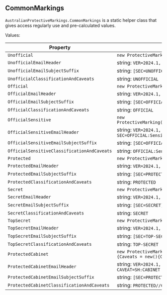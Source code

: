 ## CommonMarkings

`AustralianProtectiveMarkings.CommonMarkings` is a static helper class that gives access regularly use and pre-calculated values.

Values:

| Property | Value |
|----------|-------|
| `Unofficial` | `new ProtectiveMarking(Classification.Unofficial)` |
| `UnofficialEmailHeader` | string: `VER=2024.1, NS=gov.au, SEC=UNOFFICIAL` |
| `UnofficialEmailSubjectSuffix` | string: `[SEC=UNOFFICIAL]` |
| `UnofficialClassificationAndCaveats` | string: `UNOFFICIAL` |
| `Official` | `new ProtectiveMarking(Classification.Official)` |
| `OfficialEmailHeader` | string: `VER=2024.1, NS=gov.au, SEC=OFFICIAL` |
| `OfficialEmailSubjectSuffix` | string: `[SEC=OFFICIAL]` |
| `OfficialClassificationAndCaveats` | string: `OFFICIAL` |
| `OfficialSensitive` | `new ProtectiveMarking(Classification.OfficialSensitive)` |
| `OfficialSensitiveEmailHeader` | string: `VER=2024.1, NS=gov.au, SEC=OFFICIAL:Sensitive` |
| `OfficialSensitiveEmailSubjectSuffix` | string: `[SEC=OFFICIAL:Sensitive]` |
| `OfficialSensitiveClassificationAndCaveats` | string: `OFFICIAL:Sensitive` |
| `Protected` | `new ProtectiveMarking(Classification.Protected)` |
| `ProtectedEmailHeader` | string: `VER=2024.1, NS=gov.au, SEC=PROTECTED` |
| `ProtectedEmailSubjectSuffix` | string: `[SEC=PROTECTED]` |
| `ProtectedClassificationAndCaveats` | string: `PROTECTED` |
| `Secret` | `new ProtectiveMarking(Classification.Secret)` |
| `SecretEmailHeader` | string: `VER=2024.1, NS=gov.au, SEC=SECRET` |
| `SecretEmailSubjectSuffix` | string: `[SEC=SECRET]` |
| `SecretClassificationAndCaveats` | string: `SECRET` |
| `TopSecret` | `new ProtectiveMarking(Classification.TopSecret)` |
| `TopSecretEmailHeader` | string: `VER=2024.1, NS=gov.au, SEC=TOP-SECRET` |
| `TopSecretEmailSubjectSuffix` | string: `[SEC=TOP-SECRET]` |
| `TopSecretClassificationAndCaveats` | string: `TOP-SECRET` |
| `ProtectedCabinet` | `new ProtectiveMarking(Classification.Protected){Caveats = new(){Cabinet = true}}` |
| `ProtectedCabinetEmailHeader` | string: `VER=2024.1, NS=gov.au, SEC=PROTECTED, CAVEAT=SH:CABINET` |
| `ProtectedCabinetEmailSubjectSuffix` | string: `[SEC=PROTECTED, CAVEAT=SH:CABINET]` |
| `ProtectedCabinetClassificationAndCaveats` | string: `PROTECTED//CABINET` |
